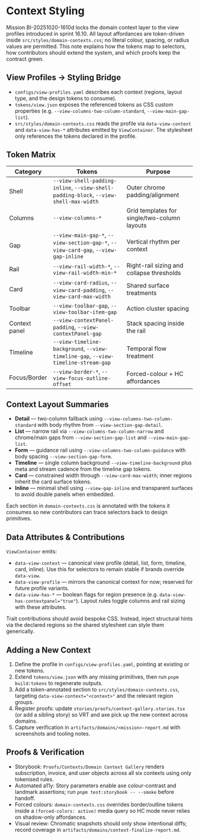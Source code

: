 # Context Styling

Mission BI-20251020-1610d locks the domain context layer to the view profiles
introduced in sprint 16.10. All layout affordances are token-driven inside
`src/styles/domain-contexts.css`; no literal colour, spacing, or radius values
are permitted. This note explains how the tokens map to selectors, how
contributors should extend the system, and which proofs keep the contract green.

## View Profiles → Styling Bridge

- `configs/view-profiles.yaml` describes each context (regions, layout type, and
  the design tokens to consume).
- `tokens/view.json` exposes the referenced tokens as CSS custom properties
  (e.g. `--view-columns-two-column-standard`, `--view-main-gap-list`).
- `src/styles/domain-contexts.css` reads the profile via `data-view-context` and
  `data-view-has-*` attributes emitted by `ViewContainer`. The stylesheet only
  references the tokens declared in the profile.

## Token Matrix

| Category | Tokens | Purpose |
| --- | --- | --- |
| Shell | `--view-shell-padding-inline`, `--view-shell-padding-block`, `--view-shell-max-width` | Outer chrome padding/alignment |
| Columns | `--view-columns-*` | Grid templates for single/two-column layouts |
| Gap | `--view-main-gap-*`, `--view-section-gap-*`, `--view-card-gap`, `--view-gap-inline` | Vertical rhythm per context |
| Rail | `--view-rail-width-*`, `--view-rail-width-min-*` | Right-rail sizing and collapse thresholds |
| Card | `--view-card-radius`, `--view-card-padding`, `--view-card-max-width` | Shared surface treatments |
| Toolbar | `--view-toolbar-gap`, `--view-toolbar-item-gap` | Action cluster spacing |
| Context panel | `--view-contextPanel-padding`, `--view-contextPanel-gap` | Stack spacing inside the rail |
| Timeline | `--view-timeline-background`, `--view-timeline-gap`, `--view-timeline-stream-gap` | Temporal flow treatment |
| Focus/Border | `--view-border-*`, `--view-focus-outline-offset` | Forced-colour + HC affordances |

## Context Layout Summaries

- **Detail** — two-column fallback using `--view-columns-two-column-standard`
  with body rhythm from `--view-section-gap-detail`.
- **List** — narrow rail via `--view-columns-two-column-narrow` and chrome/main
  gaps from `--view-section-gap-list` and `--view-main-gap-list`.
- **Form** — guidance rail using `--view-columns-two-column-guidance` with body
  spacing `--view-section-gap-form`.
- **Timeline** — single column background `--view-timeline-background` plus meta
  and stream cadence from the timeline gap tokens.
- **Card** — constrained width through `--view-card-max-width`; inner regions
  inherit the card surface tokens.
- **Inline** — minimal shell using `--view-gap-inline` and transparent surfaces
  to avoid double panels when embedded.

Each section in `domain-contexts.css` is annotated with the tokens it consumes
so new contributors can trace selectors back to design primitives.

## Data Attributes & Contributions

`ViewContainer` emits:

- `data-view-context` — canonical view profile (detail, list, form, timeline,
  card, inline). Use this for selectors to remain stable if brands override
  `data-view`.
- `data-view-profile` — mirrors the canonical context for now; reserved for
  future profile variants.
- `data-view-has-*` — boolean flags for region presence (e.g.
  `data-view-has-contextpanel="true"`). Layout rules toggle columns and rail
  sizing with these attributes.

Trait contributions should avoid bespoke CSS. Instead, inject structural hints
via the declared regions so the shared stylesheet can style them generically.

## Adding a New Context

1. Define the profile in `configs/view-profiles.yaml`, pointing at existing or
   new tokens.
2. Extend `tokens/view.json` with any missing primitives, then run
   `pnpm build:tokens` to regenerate outputs.
3. Add a token-annotated section to `src/styles/domain-contexts.css`, targeting
   `data-view-context="<context>"` and the relevant region groups.
4. Register proofs: update `stories/proofs/context-gallery.stories.tsx` (or add
   a sibling story) so VRT and axe pick up the new context across domains.
5. Capture verification in `artifacts/domains/<mission>-report.md` with
   screenshots and tooling notes.

## Proofs & Verification

- Storybook: `Proofs/Contexts/Domain Context Gallery` renders subscription,
  invoice, and user objects across all six contexts using only tokenised rules.
- Automated a11y: Story parameters enable axe colour-contrast and landmark
  assertions; run `pnpm test:storybook -- --smoke` before handoff.
- Forced colours: `domain-contexts.css` overrides border/outline tokens inside
  a `(forced-colors: active)` media query so HC mode never relies on shadow-only
  affordances.
- Visual review: Chromatic snapshots should only show intentional diffs; record
  coverage in `artifacts/domains/context-finalize-report.md`.
